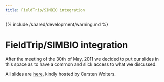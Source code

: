 ```yaml
---
title: FieldTrip/SIMBIO integration
---
```


{% include /shared/development/warning.md %}

# FieldTrip/SIMBIO integration

After the meeting of the 30th of May, 2011 we decided to put our slides in this space as to have a common and slick access to what we discussed.

All slides are [here](http://www.sci.utah.edu/~wolters/NijmegenMeeting30Mai2011/), kindly hosted by Carsten Wolters.

